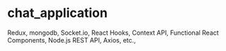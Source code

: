 # chat_application
Redux, mongodb, Socket.io, React Hooks, Context API, Functional React Components, Node.js REST API, Axios, etc.,

